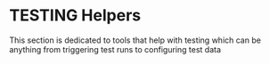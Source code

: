 # TESTING Helpers

This section is dedicated to tools that help with testing which can be anything from triggering test runs to configuring test data